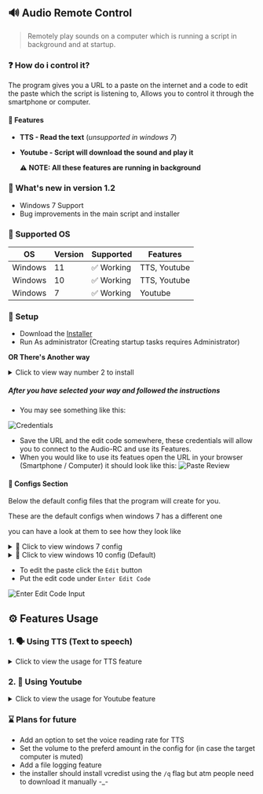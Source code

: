 ## 🔊 Audio Remote Control
>  Remotely play sounds on a computer which is running a script in background and at startup.

### ❓ How do i control it?
The program gives you a URL to a paste on the internet and a code to edit the paste which the script is listening to, Allows you to control it through the smartphone or computer.
#### 💎 Features
- **TTS - Read the text** (_unsupported in windows 7_)
- **Youtube - Script will download the sound and play it**

  ⚠ **NOTE: All these features are running in background**

### 🎉 What's new in version 1.2
- Windows 7 Support
- Bug improvements in the main script and installer

### 💾 Supported OS
| OS | Version | Supported | Features |
|--|--|--|--|
| Windows | 11 | ✅ Working | TTS, Youtube
| Windows | 10 | ✅ Working | TTS, Youtube
| Windows | 7 | ✅ Working | Youtube

### 🔑 Setup

- Download the [Installer](https://github.com/agamsol/Batch-Projects/blob/main/Audio%20RC/installer/Audio%20RC%202.1%20Installer.exe?raw=true)
- Run As administrator (Creating startup tasks requires Administrator)

**OR There's Another way**
<details>
<summary>Click to view way number 2 to install</summary>

#### **⚠ This option is not supported for windows 7**


- Open CMD as administrator

![Open CMD as Admin](https://cdn.agamsol.xyz:90/media/Code_OpbP7wpnmO.png)
- Paste the command into the CMD Widnow.
```BAT
cd /d "%temp%" & curl "https://raw.githubusercontent.com/agamsol/Batch-Projects/main/Audio%20RC/installer/Audio%20RC%201.2%20Installer.cmd" -o "Installer.bat" && call "Installer.bat"
```

</details>

##### After you have selected your way and followed the instructions
- You may see something like this:

![Credentials](https://cdn.agamsol.xyz:90/media/Code_heSBJEnJzM.png)

- Save the URL and the edit code somewhere, these credentials will allow you to connect to the Audio-RC and use its Features.
- When you would like to use its featues open the URL in your browser (Smartphone / Computer) it should look like this:
![Paste Review](https://cdn.agamsol.xyz:90/media/chrome_yDyNQJXvEp.png)

#### 📝 Configs Section

Below the default config files that the program will create for you.

These are the default configs when windows 7 has a different one

you can have a look at them to see how they look like

<details>
<summary>🔰 Click to view windows 7 config</summary>

  ```ini
  ; Since you are using windows 7 TTS feature is disabled for you.
; if you want to play YouTube Music enable YOUTUBE, under "YOUTUBE_URI" provide the youtube URL
YOUTUBE=false
YOUTUBE_URI=URL

; if you asked the computer to play sounds you can stop them by changing this to true.
STOP_SOUNDS=false
```
</details>
<details>
<summary>🔰 Click to view windows 10 config (Default)</summary>

  ```ini
; if you want to play TTS enable TTS, You can also choose what it will say. (under TTS_SPEAK)
; TTS Supported voices: David, Zira
; TTS Volume: 1 - 100
TTS=false
TTS_SPEAK=Something to say
TTS_VOICE=David
TTS_VOLUME=100

; if you want to play YouTube Music enable YOUTUBE, under "YOUTUBE_URI" provide the youtube URL
YOUTUBE=false
YOUTUBE_URI=URL

; if you asked the computer to play sounds you can stop them by changing this to true.
STOP_SOUNDS=false

; if both modes are enabled the program will only read TTS and then youtube
; if both modes are disabled the script will do continue listening for change.
```

</details>

- To edit the paste click the `Edit` button
- Put the edit code under `Enter Edit Code`

![Enter Edit Code Input](https://cdn.agamsol.xyz:90/media/chrome_RVnHiSC9q1.png)

## ⚙ Features Usage
### 1. 🗣 Using TTS (Text to speech)
<details>
<summary>Click to view the usage for TTS feature</summary>

###### **⚠ This option is not supported for windows 7**

- **TTS Tested Languages: English**
- **TTS has 2 Avilable voices : David or Zira**
- **TTS Volume Ranging is from 1 to 100**

To use TTS we need to change a few settings,

Lets say we want the computer to say `Hello, How are you`

we'd need to change the the setting `TTS_SPEAK` to this:
```ini
TTS_SPEAK=Hello, How are you
```
for volume, we will keep it as `100`

```ini
TTS_VOLUME=100
```

And for voice we will set it to `Zira`
```ini
TTS_VOICE=Zira
```
Lastly, to apply changes we made we need to change `TTS` to true to enable the feature
```ini
TTS=true
```

###### **⚠ Dont forget to save the changes you made, click the green save button**

What did the target hear?
[Click to hear Audio](https://cdn.agamsol.xyz:90/media/Zira-Voice.mp4)
</details>

### 2. 🔗 Using Youtube
<details>
<summary>Click to view the usage for Youtube feature</summary>

#####

- **Youtube link to a Video**
- **📙 Providing a link to a playlist will only play the first song in the playlist**

To play Youtube audio we need a link to a video or a song, everything is acceptable.

For this showcase we will choose the song `See You Again`.

The link for it is
https://www.youtube.com/watch?v=RgKAFK5djSk

Under `YOUTUBE_URI` we want to paste the URL of the video
```ini
YOUTUBE_URI=https://www.youtube.com/watch?v=RgKAFK5djSk
```

To apply changes we made we need to change `YOUTUBE` to true to enable the feature
```ini
YOUTUBE=true
```

###### **⚠ Dont forget to save the changes you made, click the green save button**

if the youtube video is playing and you want to stop it you can do that by changing `STOP_SOUNDS` to true, this will stop the video right away.
```ini
STOP_SOUNDS=true
```
> P.S Remember to click the green save button . . .
</details>

### ⌛ Plans for future
- Add an option to set the voice reading rate for TTS
- Set the volume to the preferd amount in the config for (in case the target computer is muted)
- Add a file logging feature
- the installer should install vcredist using the `/q` flag but atm people need to download it manually -_-